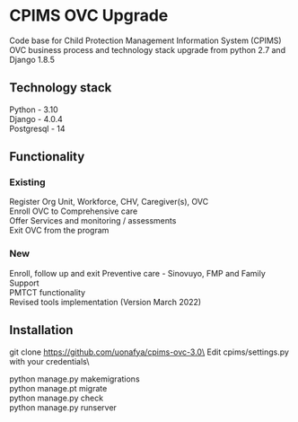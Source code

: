 # CPIMS OVC Upgrade

Code base for Child Protection Management Information System (CPIMS) OVC business process and technology stack upgrade from python 2.7 and Django 1.8.5

## Technology stack
Python - 3.10\
Django - 4.0.4\
Postgresql - 14


## Functionality
### Existing
Register Org Unit, Workforce, CHV, Caregiver(s), OVC\
Enroll OVC to Comprehensive care\
Offer Services and monitoring / assessments\
Exit OVC from the program

### New
Enroll, follow up and exit Preventive care - Sinovuyo, FMP and Family Support\
PMTCT functionality\
Revised tools implementation (Version March 2022)

## Installation

git clone https://github.com/uonafya/cpims-ovc-3.0\
Edit cpims/settings.py with your credentials\

python manage.py makemigrations\
python manage.pt migrate\
python manage.py check\
python manage.py runserver
